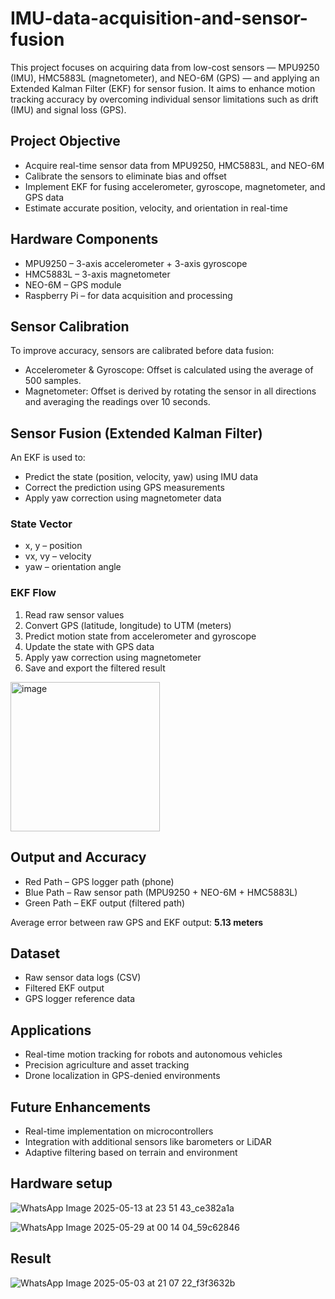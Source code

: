 # IMU-data-acquisition-and-sensor-fusion
This project focuses on acquiring data from low-cost sensors — MPU9250 (IMU), HMC5883L (magnetometer), and NEO-6M (GPS) — and applying an Extended Kalman Filter (EKF) for sensor fusion. It aims to enhance motion tracking accuracy by overcoming individual sensor limitations such as drift (IMU) and signal loss (GPS).

## Project Objective

* Acquire real-time sensor data from MPU9250, HMC5883L, and NEO-6M
* Calibrate the sensors to eliminate bias and offset
* Implement EKF for fusing accelerometer, gyroscope, magnetometer, and GPS data
* Estimate accurate position, velocity, and orientation in real-time

## Hardware Components

* MPU9250 – 3-axis accelerometer + 3-axis gyroscope
* HMC5883L – 3-axis magnetometer
* NEO-6M – GPS module
* Raspberry Pi – for data acquisition and processing

## Sensor Calibration

To improve accuracy, sensors are calibrated before data fusion:

* Accelerometer & Gyroscope: Offset is calculated using the average of 500 samples.
* Magnetometer: Offset is derived by rotating the sensor in all directions and averaging the readings over 10 seconds.

## Sensor Fusion (Extended Kalman Filter)

An EKF is used to:

* Predict the state (position, velocity, yaw) using IMU data
* Correct the prediction using GPS measurements
* Apply yaw correction using magnetometer data

### State Vector

* x, y – position
* vx, vy – velocity
* yaw – orientation angle

### EKF Flow

1. Read raw sensor values
2. Convert GPS (latitude, longitude) to UTM (meters)
3. Predict motion state from accelerometer and gyroscope
4. Update the state with GPS data
5. Apply yaw correction using magnetometer
6. Save and export the filtered result

<img width="239" alt="image" src="https://github.com/user-attachments/assets/32b8a3a1-a96a-4b50-89ee-15856e678cde" />


## Output and Accuracy

* Red Path – GPS logger path (phone)
* Blue Path – Raw sensor path (MPU9250 + NEO-6M + HMC5883L)
* Green Path – EKF output (filtered path)

Average error between raw GPS and EKF output: **5.13 meters**

## Dataset

* Raw sensor data logs (CSV)
* Filtered EKF output
* GPS logger reference data

## Applications

* Real-time motion tracking for robots and autonomous vehicles
* Precision agriculture and asset tracking
* Drone localization in GPS-denied environments

## Future Enhancements

* Real-time implementation on microcontrollers
* Integration with additional sensors like barometers or LiDAR
* Adaptive filtering based on terrain and environment

## Hardware setup

![WhatsApp Image 2025-05-13 at 23 51 43_ce382a1a](https://github.com/user-attachments/assets/e75d70bf-0391-4017-872f-6ce5162dd92f)

![WhatsApp Image 2025-05-29 at 00 14 04_59c62846](https://github.com/user-attachments/assets/166c4480-ce41-40bc-9690-3cf9a7170188)


## Result 
![WhatsApp Image 2025-05-03 at 21 07 22_f3f3632b](https://github.com/user-attachments/assets/b3a523c3-86f0-41f0-8157-9af6df867bdf)


